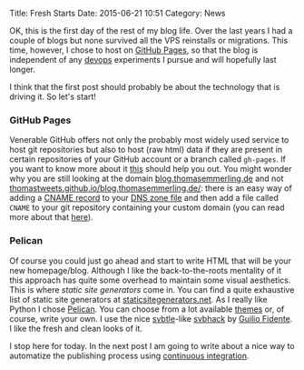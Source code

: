 Title: Fresh Starts
Date: 2015-06-21 10:51
Category: News

OK, this is the first day of the rest of my blog life. Over the last years I had a couple of blogs but none survived all the VPS reinstalls or migrations.
This time, however, I chose to host on [GitHub Pages](https://pages.github.com/), so that the blog is independent of any [devops](https://en.wikipedia.org/wiki/DevOps) experiments I pursue and will hopefully last longer.

I think that the first post should probably be about the technology that is driving it. So let's start!

### GitHub Pages
Venerable GitHub offers not only the probably most widely used service to host git repositories but also to host (raw html) data if they are present in certain repositories of your GitHub account or a branch called ```gh-pages```. If you want to know more about it [this](https://help.github.com/categories/github-pages-basics/) should help you out. You might wonder why you are still looking at the domain [blog.thomasemmerling.de](http://blog.thomasemmerling.de) and not [thomastweets.github.io/blog.thomasemmerling.de/](https://thomastweets.github.io/blog.thomasemmerling.de/): there is an easy way of adding a [CNAME record](https://en.wikipedia.org/wiki/CNAME_record) to your [DNS zone file](https://en.wikipedia.org/wiki/DNS_zone) and then add a file called ```CNAME``` to your git repository containing your custom domain (you can read more about that [here](https://help.github.com/articles/about-custom-domains-for-github-pages-sites/)).

### Pelican
Of course you could just go ahead and start to write HTML that will be your new homepage/blog. Although I like the back-to-the-roots mentality of it this approach has quite some overhead to maintain some visual aesthetics. This is where *static site generators* come in. You can find a quite exhaustive list of static site generators at [staticsitegenerators.net](https://staticsitegenerators.net/). As I really like Python I chose [Pelican](http://getpelican.com/). You can choose from a lot available [themes](https://github.com/getpelican/pelican-themes) or, of course, write your own. I use the nice [svbtle](https://svbtle.com/)-like [svbhack](https://github.com/gfidente/pelican-svbhack) by [Guilio Fidente](http://giuliofidente.com/). I like the fresh and clean looks of it.

I stop here for today. In the next post I am going to write about a nice way to automatize the publishing process using [continuous integration](https://en.wikipedia.org/wiki/Continuous_integration).
